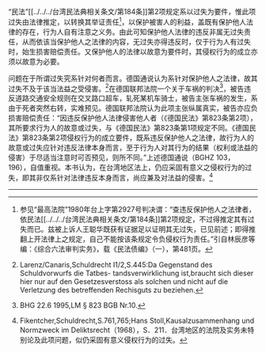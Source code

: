 “民法”[[../../../台湾民法典相关条文/第184条]]第2项规定系以过失为要件，惟此项过失由法律推定，以转换其举证责任[^1]，以保护被害人的利益，盖既有保护他人法律的存在，行为人自有注意之义务。由此可知保护他人法律的违反非属无过失责任，从而依该当保护他人之法律的内容，无过失亦得违反时，仅于行为人有过失时，始生损害赔偿责任。又保护他人的法律以故意为要件时，其侵权行为的成立亦须以故意为必要。

问题在于所谓过失究系针对何者而言。德国通说认为系针对保护他人之法律，故其过失不及于该当法益之受侵害。[^2]在德国联邦法院一个关于车祸的判决[^3]，被告违反道路交通安全规则在交叉路口超车，轧死某机车骑士，被告主张车祸的发生，系由于死者突然右转，实难预见。德国联邦法院认为此项主张纵属真实，被告亦应负损害赔偿责任：“因违反保护他人法律侵害他人者（《德国民法》第823条第2项），其所要求行为人的故意或过失，与《德国民法》第823条第1项规定不同。《德国民法》第823条第2项侵权行为的成立要件，既系违反保护他人之法律，故行为人的故意或过失应针对违反法律本身而言，至于行为人对其行为的结果（权利或法益的侵害）于尽适当注意时可否预见，则所不同。”上述德国通说（BGHZ 103， 196），自值重视。本书认为，在台湾地区法上，仍应采固有意义之侵权行为的过失，即其非仅系针对法律违反本身而言，尚应兼及对法益的侵害。[^4]
___
[^1]:参见“最高法院”1980年台上字第2927号判决谓：“查违反保护他人之法律者，依民法[[../../../台湾民法典相关条文/第184条]]第2项规定，不过得推定其有过失而已。兹被上诉人王聪华既获有证据足以证明其无过失，已见前述；即得推翻上开法律上之规定，自己不能按该条规定令负侵权行为责任。”引自林辰彦等编：《综合六法审判实务》，载《民法债编》（一），第481页。
[^2]:Larenz/Canaris,Schuldrecht I1/2,S.445:Da Gegenstand des Schuldvorwurfs die Tatbes- tandsverwirklichung ist,braucht sich dieser hier nur auf den Gesetzesverstoss als solchen und nicht auf die Verletzung des betreffenden Rechisguts zu beziehen.
[^3]:BHG 22.6 1995,LM § 823 BGB Nr.10.
[^4]:Fikentcher,Schuldrecht,S.761,765;Hans Stoll,Kausalzusammenhang und Normzweck im Deliktsrecht（1968），S．211．台湾地区的法院及实务未特别论及此项问题，似仍采固有意义侵权行为的过失。